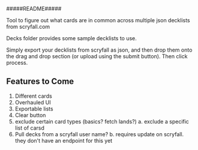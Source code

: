 #####README#####

Tool to figure out what cards are in common across multiple json decklists from scryfall.com

Decks folder provides some sample decklists to use.

Simply export your decklists from scryfall as json, and then drop them onto the drag and drop section (or upload using the submit button). Then click process. 

## Features to Come
1. Different cards
2. Overhauled UI
3. Exportable lists
4. Clear button
5. exclude certain card types (basics? fetch lands?)
    a. exclude a specific list of carsd
6. Pull decks from a scryfall user name?
    b. requires update on scryfall. they don't have an endpoint for this yet
    

